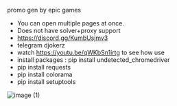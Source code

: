 promo gen by epic games
 - You can open multiple pages at once.
 - Does not have solver+proxy support
 - https://discord.gg/KumbUsjmv3
 - telegram djokerz
 - watch https://youtu.be/qWKbSn1irtg to see how use
 - install packages : pip install undetected_chromedriver
 - pip install requests
 - pip install colorama
 - pip install setuptools

![image (1)](https://github.com/user-attachments/assets/b1755f64-6c8e-4be3-9eaa-e826a2eef31d)
